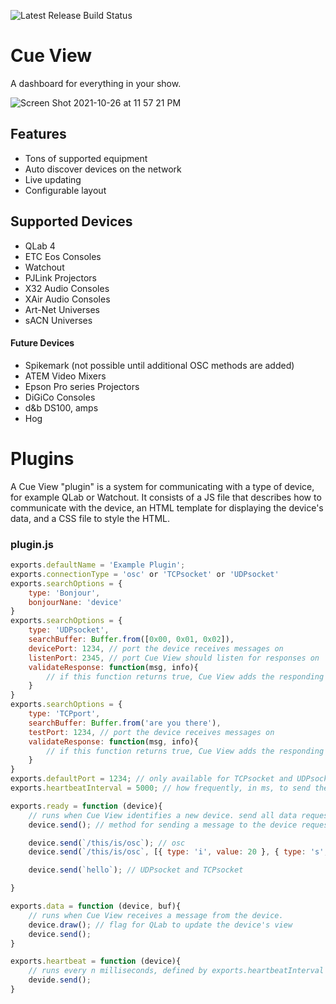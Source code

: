 ![Latest Release Build Status](https://img.shields.io/github/workflow/status/stagehacks/Cue-View/release?label=release%20build)
# Cue View

A dashboard for everything in your show.

![Screen Shot 2021-10-26 at 11 57 21 PM](https://user-images.githubusercontent.com/919746/138997636-dfca293a-7c98-459d-85a3-405c9b11ce8a.png)

## Features

- Tons of supported equipment
- Auto discover devices on the network
- Live updating
- Configurable layout

## Supported Devices

- QLab 4
- ETC Eos Consoles
- Watchout
- PJLink Projectors
- X32 Audio Consoles
- XAir Audio Consoles
- Art-Net Universes
- sACN Universes

#### Future Devices

- Spikemark (not possible until additional OSC methods are added)
- ATEM Video Mixers
- Epson Pro series Projectors
- DiGiCo Consoles
- d&b DS100, amps
- Hog

# Plugins

A Cue View "plugin" is a system for communicating with a type of device, for example QLab or Watchout. It consists of a JS file that describes how to communicate with the device, an HTML template for displaying the device's data, and a CSS file to style the HTML.

### plugin.js

```js
exports.defaultName = 'Example Plugin';
exports.connectionType = 'osc' or 'TCPsocket' or 'UDPsocket'
exports.searchOptions = {
	type: 'Bonjour',
	bonjourNane: 'device'
}
exports.searchOptions = {
	type: 'UDPsocket',
	searchBuffer: Buffer.from([0x00, 0x01, 0x02]),
	devicePort: 1234, // port the device receives messages on
	listenPort: 2345, // port Cue View should listen for responses on
	validateResponse: function(msg, info){
		// if this function returns true, Cue View adds the responding IP address to the list
	}
}
exports.searchOptions = {
	type: 'TCPport',
	searchBuffer: Buffer.from('are you there'),
	testPort: 1234, // port the device receives messages on
	validateResponse: function(msg, info){
		// if this function returns true, Cue View adds the responding IP address to the list
	}
}
exports.defaultPort = 1234; // only available for TCPsocket and UDPsocket devices
exports.heartbeatInterval = 5000; // how frequently, in ms, to send the heartbeat message

exports.ready = function (device){
	// runs when Cue View identifies a new device. send all data requests here
	device.send(); // method for sending a message to the device requesting more info. arguments change based on connectionType

	device.send(`/this/is/osc`); // osc
	device.send(`/this/is/osc`, [{ type: 'i', value: 20 }, { type: 's', value: 'foo' }]); // osc with arguments

	device.send(`hello`); // UDPsocket and TCPsocket

}

exports.data = function (device, buf){
	// runs when Cue View receives a message from the device.
	device.draw(); // flag for QLab to update the device's view
	device.send();
}

exports.heartbeat = function (device){
	// runs every n milliseconds, defined by exports.heartbeatInterval
	devide.send();
}
```
